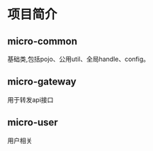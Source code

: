 # 项目简介

## micro-common
基础类,包括pojo、公用util、全局handle、config。
## micro-gateway
用于转发api接口
## micro-user
用户相关